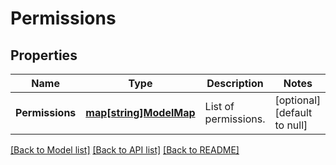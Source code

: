 # Permissions

## Properties
Name | Type | Description | Notes
------------ | ------------- | ------------- | -------------
**Permissions** | [**map[string]ModelMap**](map.md) | List of permissions. | [optional] [default to null]

[[Back to Model list]](../README.md#documentation-for-models) [[Back to API list]](../README.md#documentation-for-api-endpoints) [[Back to README]](../README.md)

